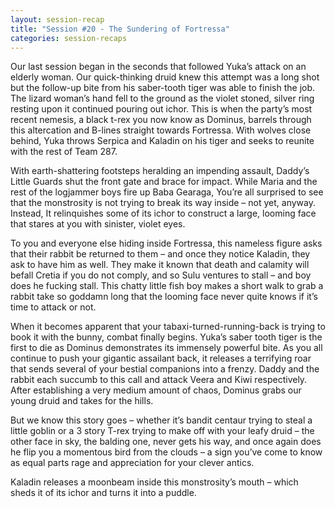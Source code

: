 ```yaml
---
layout: session-recap
title: "Session #20 - The Sundering of Fortressa"
categories: session-recaps
---
```


Our last session began in the seconds that followed Yuka’s attack on an elderly woman. Our quick-thinking druid knew this attempt was a long shot but the follow-up bite from his saber-tooth tiger was able to finish the job. The lizard woman’s hand fell to the ground as the violet stoned, silver ring resting upon it continued pouring out ichor. This is when the party’s most recent nemesis, a black t-rex you now know as Dominus, barrels through this altercation and B-lines straight towards Fortressa. With wolves close behind, Yuka throws Serpica and Kaladin on his tiger and seeks to reunite with the rest of Team 287.

With earth-shattering footsteps heralding an impending assault, Daddy’s Little Guards shut the front gate and brace for impact. While Maria and the rest of the logjammer boys fire up Baba Gearaga, You’re all surprised to see that the monstrosity is not trying to break its way inside – not yet, anyway. Instead, It relinquishes some of its ichor to construct a large, looming face that stares at you with sinister, violet eyes.

To you and everyone else hiding inside Fortressa, this nameless figure asks that their rabbit be returned to them – and once they notice Kaladin, they ask to have him as well. They make it known that death and calamity will befall Cretia if you do not comply, and so Sulu ventures to stall – and boy does he fucking stall. This chatty little fish boy makes a short walk to grab a rabbit take so goddamn long that the looming face never quite knows if it’s time to attack or not.

When it becomes apparent that your tabaxi-turned-running-back is trying to book it with the bunny, combat finally begins. Yuka’s saber tooth tiger is the first to die as Dominus demonstrates its immensely powerful bite. As you all continue to push your gigantic assailant back, it releases a terrifying roar that sends several of your bestial companions into a frenzy. Daddy and the rabbit each succumb to this call and attack Veera and Kiwi respectively. After establishing a very medium amount of chaos, Dominus grabs our young druid and takes for the hills.

But we know this story goes – whether it’s bandit centaur trying to steal a little goblin or a 3 story T-rex trying to make off with your leafy druid – the other face in sky, the balding one, never gets his way, and once again does he flip you a momentous bird from the clouds – a sign you’ve come to know as equal parts rage and appreciation for your clever antics.

Kaladin releases a moonbeam inside this monstrosity’s mouth – which sheds it of its ichor and turns it into a puddle.
